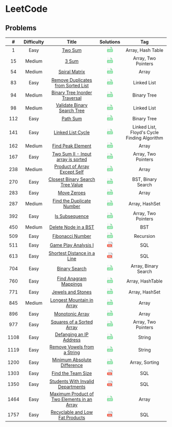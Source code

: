 # LeetCode

## Problems
|  #   | Difficulty |                                                           Title                                                           |                                               Solutions                                               |                     Tag                      |
|:----:|:----------:|:-------------------------------------------------------------------------------------------------------------------------:|:-----------------------------------------------------------------------------------------------------:|:--------------------------------------------:|
|  1   |    Easy    |                                     [Two Sum](https://leetcode.com/problems/two-sum)                                      |                   [<img height=20 src="icons/java.svg">](solutions/0001-two-sum.md)                   |              Array, Hash Table               |
|  15  |   Medium   |                                        [3 Sum](https://leetcode.com/problems/3sum)                                        |                    [<img height=20 src="icons/java.svg">](solutions/0015-3sum.md)                     |             Array, Two Pointers              |
|  54  |   Medium   |                               [Spiral Matrix](https://leetcode.com/problems/spiral-matrix)                                |                [<img height=20 src="icons/java.svg">](solutions/0054-spiral-matrix.md)                |                    Array                     |
|  83  |    Easy    |          [Remove Duplicates from Sorted List](https://leetcode.com/problems/remove-duplicates-from-sorted-list)           |     [<img height=20 src="icons/java.svg">](solutions/0083-remove-duplicates-from-sorted-list.md)      |                 Linked List                  |
|  94  |   Medium   |               [Binary Tree Inorder Traversal](https://leetcode.com/problems/binary-tree-inorder-traversal)                |        [<img height=20 src="icons/java.svg">](solutions/0094-binary-tree-inorder-traversal.md)        |                 Binary Tree                  |
|  98  |   Medium   |                 [Validate Binary Search Tree](https://leetcode.com/problems/validate-binary-search-tree)                  |         [<img height=20 src="icons/java.svg">](solutions/0098-validate-binary-search-tree.md)         |                 Linked List                  |
| 112  |    Easy    |                                    [Path Sum](https://leetcode.com/problems/path-sum)                                     |                  [<img height=20 src="icons/java.svg">](solutions/0112-path-sum.md)                   |                 Binary Tree                  |
| 141  |    Easy    |                           [Linked List Cycle](https://leetcode.com/problems/linked-list-cycle)                            |              [<img height=20 src="icons/java.svg">](solutions/0141-linked-list-cycle.md)              | Linked List, Floyd's Cycle Finding Algorithm |
| 162  |   Medium   |                           [Find Peak Element](https://leetcode.com/problems/find-peak-element)                            |              [<img height=20 src="icons/java.svg">](solutions/0162-find-peak-element.md)              |                    Array                     |
| 167  |    Easy    |           [Two Sum II - Input array is sorted](https://leetcode.com/problems/two-sum-ii-input-array-is-sorted)            |      [<img height=20 src="icons/java.svg">](solutions/0167-two-sum-ii-input-array-is-sorted.md)       |             Array, Two Pointers              |
| 238  |   Medium   |                [Product of Array Except Self](https://leetcode.com/problems/product-of-array-except-self)                 |        [<img height=20 src="icons/java.svg">](solutions/0238-product-of-array-except-self.md)         |                    Array                     |
| 270  |    Easy    |            [Closest Binary Search Tree Value](https://leetcode.com/problems/closest-binary-search-tree-value)             |      [<img height=20 src="icons/java.svg">](solutions/0270-closest-binary-search-tree-value.md)       |              BST, Binary Search              |
| 283  |    Easy    |                                 [Move Zeroes](https://leetcode.com/problems/move-zeroes)                                  |                 [<img height=20 src="icons/java.svg">](solutions/0283-move-zeroes.md)                 |                    Array                     |
| 287  |   Medium   |                   [Find the Duplicate Number](https://leetcode.com/problems/find-the-duplicate-number)                    |          [<img height=20 src="icons/java.svg">](solutions/0287-find-the-duplicate-number.md)          |                Array, HashSet                |
| 392  |    Easy    |                              [Is Subsequence](https://leetcode.com/problems/is-subsequence)                               |               [<img height=20 src="icons/java.svg">](solutions/0392-is-subsequence.md)                |             Array, Two Pointers              |
| 450  |   Medium   |                        [Delete Node in a BST](https://leetcode.com/problems/delete-node-in-a-bst)                         |            [<img height=20 src="icons/java.svg">](solutions/0450-delete-node-in-a-bst.md)             |                     BST                      |
| 509  |    Easy    |                            [Fibonacci Number](https://leetcode.com/problems/fibonacci-number)                             |              [<img height=20 src="icons/java.svg">](solutions/0509-fibonacci-number.md)               |                  Recursion                   |
| 511  |    Easy    |                        [Game Play Analysis I](https://leetcode.com/problems/game-play-analysis-i)                         |             [<img height=20 src="icons/sql.svg">](solutions/0511-game-play-analysis-i.md)             |                     SQL                      |
| 613  |    Easy    |                 [Shortest Distance in a Line](https://leetcode.com/problems/shortest-distance-in-a-line)                  |         [<img height=20 src="icons/sql.svg">](solutions/0613-shortest-distance-in-a-line.md)          |                     SQL                      |
| 704  |    Easy    |                               [Binary Search](https://leetcode.com/problems/binary-search)                                |                [<img height=20 src="icons/java.svg">](solutions/0704-binary-search.md)                |             Array, Binary Search             |
| 760  |    Easy    |                       [Find Anagram Mappings](https://leetcode.com/problems/find-anagram-mappings)                        |            [<img height=20 src="icons/java.svg">](solutions/0760-find-anagram-mappings.md)            |               Array, HashTable               |
| 771  |    Easy    |                           [Jewels and Stones](https://leetcode.com/problems/jewels-and-stones)                            |              [<img height=20 src="icons/java.svg">](solutions/0771-jewels-and-stones.md)              |                Array, HashSet                |
| 845  |   Medium   |                   [Longest Mountain in Array](https://leetcode.com/problems/longest-mountain-in-array)                    |          [<img height=20 src="icons/java.svg">](solutions/0845-longest-mountain-in-array.md)          |                    Array                     |
| 896  |    Easy    |                             [Monotonic Array](https://leetcode.com/problems/monotonic-array)                              |               [<img height=20 src="icons/java.svg">](solutions/0896-monotonic-array.md)               |                    Array                     |
| 977  |    Easy    |                   [Squares of a Sorted Array](https://leetcode.com/problems/squares-of-a-sorted-array)                    |          [<img height=20 src="icons/java.svg">](solutions/0977-squares-of-a-sorted-array.md)          |             Array, Two Pointers              |
| 1108 |    Easy    |                     [Defanging an IP Address](https://leetcode.com/problems/defanging-an-ip-address/)                     |           [<img height=20 src="icons/java.svg">](solutions/1108-defanging-an-ip-address.md)           |                    String                    |
| 1119 |    Easy    |                 [Remove Vowels from a String](https://leetcode.com/problems/remove-vowels-from-a-string/)                 |         [<img height=20 src="icons/java.svg">](solutions/1119-remove-vowels-from-a-string.md)         |                    String                    |
| 1200 |    Easy    |                 [Minimum Absolute Difference](https://leetcode.com/problems/minimum-absolute-difference/)                 |         [<img height=20 src="icons/java.svg">](solutions/1200-minimum-absolute-difference.md)         |                Array, Sorting                |
| 1303 |    Easy    |                          [Find the Team Size](https://leetcode.com/problems/find-the-team-size)                           |              [<img height=20 src="icons/sql.svg">](solutions/1303-find-the-team-size.md)              |                     SQL                      |
| 1350 |    Easy    |           [Students With Invalid Departments](https://leetcode.com/problems/students-with-invalid-departments)            |      [<img height=20 src="icons/sql.svg">](solutions/1350-students-with-invalid-departments.md)       |                     SQL                      |
| 1464 |    Easy    | [Maximum Product of Two Elements in an Array](https://leetcode.com/problems/maximum-product-of-two-elements-in-an-array/) | [<img height=20 src="icons/java.svg">](solutions/1464-maximum-product-of-two-elements-in-an-array.md) |                    Array                     |
| 1757 |    Easy    |             [Recyclable and Low Fat Products](https://leetcode.com/problems/recyclable-and-low-fat-products)              |       [<img height=20 src="icons/sql.svg">](solutions/1757-recyclable-and-low-fat-products.md)        |                     SQL                      |